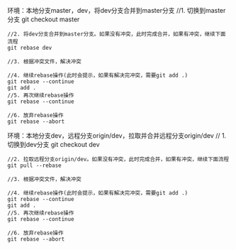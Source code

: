 环境：本地分支master，dev，将dev分支合并到master分支
    //1. 切换到master分支
    git checkout master
    
    //2. 将dev分支合并到master分支。如果没有冲突，此时完成合并，如果有冲突，继续下面流程
    git rebase dev
    
    //3. 根据冲突文件，解决冲突

    //4. 继续rebase操作(此时会提示，如果有解决完冲突，需要git add .)
    git rebase --continue
    git add .
    //5. 再次继续rebase操作
    git rebase --continue
    
    //6. 放弃rebase操作
    git rebase --abort

环境：本地分支dev，远程分支origin/dev，拉取并合并远程分支origin/dev
    // 1. 切换到dev分支
    git checkout dev

    //2. 拉取远程分支origin/dev。如果没有冲突，此时完成合并，如果有冲突，继续下面流程
    git pull --rebase
    
    //3. 根据冲突文件，解决冲突

    //4. 继续rebase操作(此时会提示，如果有解决完冲突，需要git add .)
    git rebase --continue
    git add .
    //5. 再次继续rebase操作
    git rebase --continue
    
    //6. 放弃rebase操作
    git rebase --abort
